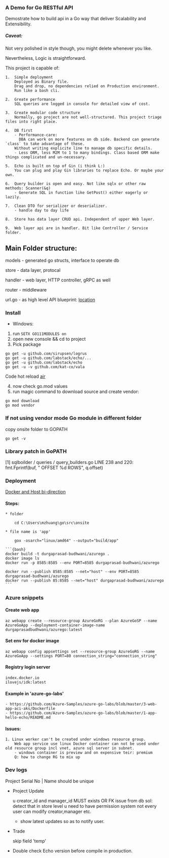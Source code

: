 ### A Demo for Go RESTful API

Demostrate how to build api in a Go way that deliver Scalability and Extensibility.

##### Caveat: 

Not very polished in style though, you might delete whenever you like. 
       
Nevertheless, Logic is straightforward.

This project is capable of:
    
    1.  Simple deployment
        Deployed as Binary file. 
        Drag and drop, no dependencies relied on Production environment.
        Run like a bash cli.
        
    2.  Greate performance
        SQL queries are logged in console for detailed view of cost.
    
    3.  Greate modular code structure
        Normally, go project are not well-structured. This project triage files into right place.
    
    4.  DB first
        - Performance-care: 
          DBA can work on more features on db side. Backend can generate `class` to take advantage of these.
        Without writing explicite line to manage db specific details.
        - Less ORM, less M2M to 1 to many bindings. Class based ORM make things complicated and un-necessary.
    
    5.  Echo is built on top of Gin (i think L:) 
        You can plug and play Gin libraries to replace Echo. Or maybe your own.
    
    6.  Query builder is open and easy. Not like sqlx or other raw methods: Scanner(&q)
        - Generate SQL in function like GetPost() either eagerly or lazily.
    
    7.  Clean DTO for serializer or deserializer.
        - handle day to day life
    
    8.  Store has data layer CRUD api. Independent of upper Web layer.
    
    9.  Web layer api are in handler. Bit like Controller / Service folder.

## Main Folder structure:

models - generated go structs, interface to operate db

store - data layer, protocal

handler - web layer, HTTP controller, gRPC as well

router - middleware

url.go - as high level API blueprint: [location](https://github.com/ilovejs/Go-Echo-Boiler/blob/feature%2Fupdate_model_use_boiler/handler/url.go)

### Install
- Windows:
1. run `SETX GO111MODULES on`
2. open new console && cd to project
3. Pick package 
```
go get -u github.com/sirupsen/logrus
go get -u github.com/labstack/echo/...
go get -u github.com/labstack/echo
go get -u -v github.com/kat-co/vala
```

Code hot reload [air](https://github.com/cosmtrek/air)

4. now check go.mod values 
5. run magic command to download source and create vendor:
```
go mod download
go mod vendor
```

### If not using vendor mode Go module in different folder

copy onsite folder to GOPATH

`go get -v`

### Library patch in GoPATH

[1]
sqlboilder / queries / query_builders.go
LINE 238 and 220:
fmt.Fprintf(buf, " OFFSET %d ROWS", q.offset)

### Deployment

[Docker and Host bi-direction](https://docs.docker.com/docker-for-mac/networking/#use-cases-and-workarounds)
  
  #### Steps:
    
    * folder
    
        cd C:\Users\mzhuang\go\src\onsite

    * file name is 'app'

        gox -osarch="linux/amd64" --output="build/app"

    ```{bash}
    docker build -t durgaprasad-budhwani/azurego .
    docker image ls
    docker run -p 8585:8585 --env PORT=8585 durgaprasad-budhwani/azurego
    
    docker run --publish 8585:8585 --net="host" --env PORT=8585 durgaprasad-budhwani/azurego
    docker run --publish 85:8585 --net="host" durgaprasad-budhwani/azurego
    ```

### Azure snippets

#### Create web app
    az webapp create --resource-group AzureGoRG --plan AzureGoSP --name AzureGoApp --deployment-container-image-name durgaprasadbudhwani/azurego:latest

#### Set env for docker image
    az webapp config appsettings set --resource-group AzureGoRG --name AzureGoApp --settings PORT=80 connection_string="connection_string"

#### Registry login server
    index.docker.io
    ilovejs/idk:latest

#### Example in 'azure-go-labs'
    - https://github.com/Azure-Samples/azure-go-labs/blob/master/3-web-app-aci-aks/Dockerfile
    - https://github.com/Azure-Samples/azure-go-labs/blob/master/1-app-hello-echo/README.md
#### Issues:
    1. Linux worker can't be created under windows resource group.
        Web app service use linux Docker container can not be used under old resource group incl vnet, azure sql server in subnet.
        - windows container is preview and on expensive teir: premium
        Q: how to change RG to mix up
### Dev logs

Project Serial No | Name should be unique

- Project Update

    u creator_id and manager_id MUST exists OR FK issue from db
        sol: detect that in store level
    u need to have permission system
        not every user can modify creator,manager etc.
    + show latest updates so as to notify user.

- Trade
    
    skip field 'temp'

- Double check Echo version before compile in production.    
